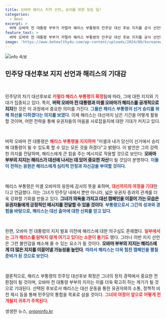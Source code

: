 ```yaml
---
title: 오바마 해리스 지지 선언… 승리를 위한 모든 일!
categories:
  - News
excerpt: >
  버락 오바마 전 대통령 부부가 카멀라 해리스 부통령의 민주당 대선 후보 지지를 공식 선언했다. “당신의 승리를 위해 할 수 있는 모든 것을 하겠다”고 전하며, 역사적인 순간을 기대하고 있다. 해리스는 이 지지에 감사하며 대선 여정을 함께할 것을 다짐했다.
feature_text: >
  버락 오바마 전 대통령 부부가 카멀라 해리스 부통령의 민주당 대선 후보 지지를 공식 선언했다. “당신의 승리를 위해 할 수 있는 모든 것을 하겠다”고 전하며, 역사적인 순간을 기대하고 있다. 해리스는 이 지지에 감사하며 대선 여정을 함께할 것을 다짐했다.
image: 'https://www.behealthy4u.com/wp-content/uploads/2024/06/koreanews.jpg'
---
```


<p><img src="https://www.behealthy4u.com/wp-content/uploads/2024/06/koreanews.jpg" alt="info 속보" /></p>

<h2 data-ke-size="size26">민주당 대선후보 지지 선언과 해리스의 기대감</h2>

<p data-ke-size="size16">&nbsp;</p>

<p>민주당의 차기 대선후보로 <b><span style="color: #ee2323;">카멀라 해리스 부통령이 확정</span></b>됨에 따라, 그에 대한 지지와 기대가 집중되고 있다. 특히, <b><span style="background-color: #21538527;">버락 오바마 전 대통령과 미셸 오바마가 해리스를 공개적으로 지지</span></b>한 것은 이 과정에서 중요한 의미를 가진다. <b><span style="color: #1a5490;">그들은 해리스 부통령의 선거 승리를 위해 최선을 다하겠다는 의지를 보였다</span></b>. 이제 해리스는 대선까지 남은 기간을 어떻게 활용할 것이며, 어떤 전략을 통해 유권자들의 마음을 사로잡을지에 대한 기대가 커지고 있다.</p>

<p data-ke-size="size16">&nbsp;</p>

<p>버락 오바마 전 대통령은 <b><span style="color: #ee2323;">해리스 부통령을 지지하며</span></b> "미셸과 내가 당신이 선거에서 승리해 대통령이 될 수 있도록 할 수 있는 모든 것을 하겠다"고 밝혔다. 이 발언은 그의 강력한 의지를 전달하며, 해리스에게 큰 힘을 주는 메시지로 작용할 것으로 보인다. <b><span style="background-color: #21538527;">오바마 부부의 지지는 해리스가 대선에 나서는 데 있어 중요한 자산</span></b>이 될 것임이 분명하다. <b><span style="color: #1a5490;">이들이 전하는 응원은 해리스에게 심리적 안정과 자신감을 부여할 것이다</span></b>.</p>

<p data-ke-size="size16">&nbsp;</p>

<p>해리스 부통령은 미셸 오바마의 응원에 감사의 뜻을 표하며, <b><span style="color: #ee2323;">대선까지의 여정을 기대</span></b>한다고 언급했다. 이는 그녀가 민주당 내에서 뿐만 아니라, 넓은 유권자 층과의 관계를 더욱 강화할 기회를 만들고 있다. <b><span style="background-color: #21538527;">그녀가 의욕을 가지고 대선 캠페인을 이끌어 가는 모습은 유권자들에게 긍정적인 메시지를 전달할 수 있을 것이다</span></b>. <b><span style="color: #1a5490;">부통령으로서 그간의 성과와 경험을 바탕으로, 해리스는 대선 출마에 대한 신뢰를 얻고 있다</span></b>.</p>

<p data-ke-size="size16">&nbsp;</p>

<p>한편, 오바마 전 대통령의 지지 발표 이전에 해리스에 대한 의구심도 존재했다. <b><span style="color: #ee2323;">일부에서는 그가 해리스를 탐탁지 않게 여기고 있다는 소문이 돌기도</span></b> 했다. 그러나 이번 지지 선언은 그런 불안감을 해소해 줄 수 있는 요소가 될 것이다. <b><span style="background-color: #21538527;">오바마 부부의 지지는 해리스에게 더 많은 지지를 이끌어낼 가능성을 높인다</span></b>. <b><span style="color: #1a5490;">따라서 해리스는 더욱 힘찬 캠페인을 펼칠 준비가 된 것으로 보인다</span></b>.</p>

<p data-ke-size="size16">&nbsp;</p>

<p>결론적으로, 해리스 부통령의 민주당 대선후보 확정은 그녀의 정치 경력에서 중요한 전환점이 될 것이며, 오바마 전 대통령 부부의 지지는 이를 더욱 확고히 하는 계기가 될 것으로 기대된다. 선택된 후보로서 해리스는 대선 운동을 통한 유권자와의 소통, 정책적 비전 제시 등을 통해 민주당의 통합을 목표로 삼을 것이다. <b><span style="color: #ee2323;">그녀의 여정이 앞으로 어떻게 전개될지 귀추가 주목된다</span></b>.</p>
생생한 뉴스, <a href="https://onioninfo.kr" rel="dofollow">onioninfo.kr</a>


